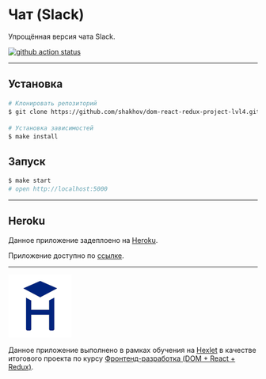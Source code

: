# Чат (Slack)

Упрощённая версия чата Slack.

[![github action status](https://github.com/hexlet-components/projects-frontend-l4-server/workflows/Node%20CI/badge.svg)](../../actions)

---

## Установка

```sh
# Клонировать репозиторий
$ git clone https://github.com/shakhov/dom-react-redux-project-lvl4.git

# Установка зависимостей
$ make install
```

## Запуск

```sh
$ make start
# open http://localhost:5000
```

---

## Heroku

Данное приложение задеплоено на [Heroku](https://www.heroku.com/).

Приложение доступно по [ссылке](https://whispering-wave-01691.herokuapp.com/).

---

![Hexlet Ltd. logo](https://raw.githubusercontent.com/Hexlet/assets/master/images/hexlet_logo128.png)

Данное приложение выполнено в рамках обучения на [Hexlet](https://ru.hexlet.io) в качестве итогового проекта по курсу [Фронтенд-разработка (DOM + React + Redux)](https://ru.hexlet.io/programs/dom-react-redux).
